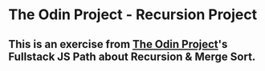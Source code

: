 # The Odin Project - Recursion Project

## This is an exercise from [The Odin Project](https://www.theodinproject.com/)'s Fullstack JS Path about Recursion & Merge Sort.
